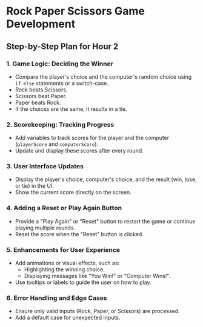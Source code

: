 # Rock Paper Scissors Game Development

## Step-by-Step Plan for Hour 2

### 1. Game Logic: Deciding the Winner

- Compare the player's choice and the computer's random choice using `if-else` statements or a switch-case.
- Rock beats Scissors.
- Scissors beat Paper.
- Paper beats Rock.
- If the choices are the same, it results in a tie.

### 2. Scorekeeping: Tracking Progress

- Add variables to track scores for the player and the computer (`playerScore` and `computerScore`).
- Update and display these scores after every round.

### 3. User Interface Updates

- Display the player's choice, computer's choice, and the result (win, lose, or tie) in the UI.
- Show the current score directly on the screen.

### 4. Adding a Reset or Play Again Button

- Provide a "Play Again" or "Reset" button to restart the game or continue playing multiple rounds.
- Reset the score when the "Reset" button is clicked.

### 5. Enhancements for User Experience

- Add animations or visual effects, such as:
  - Highlighting the winning choice.
  - Displaying messages like "You Win!" or "Computer Wins!".
- Use tooltips or labels to guide the user on how to play.

### 6. Error Handling and Edge Cases

- Ensure only valid inputs (Rock, Paper, or Scissors) are processed.
- Add a default case for unexpected inputs.
